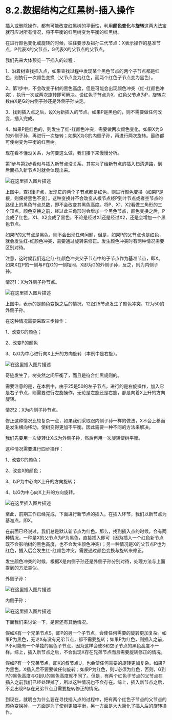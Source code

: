 # 8.2.数据结构之红黑树-插入操作

插入或删除操作，都有可能改变红黑树的平衡性，利用**颜色变化**与**旋转**这两大法宝就可应对所有情况，将不平衡的红黑树变为平衡的红黑树。

在进行颜色变化或旋转的时候，往往要涉及祖孙三代节点：X表示操作的基准节点，P代表X的父节点，G代表X的父节点的父节点。

我们先来大体预览一下插入的过程：

1、沿着树查找插入点，如果查找过程中发现某个黑色节点的两个子节点都是红色，则执行一次颜色变换（父节点变为红色，而两个红色子节点变为黑色）。

2、第1步中，不会改变子树的黑色高度，但是可能会出现颜色冲突（红-红颜色冲突），执行一次或两次旋转即可解决。设红色子节点为X，红色父节点为P，旋转次数由X是G的内侧子孙还是外侧子孙决定。

3、找到插入点之后，设X为新插入的节点。如果P是黑色的，则不需要做任何改变，插入完成。

4、如果P是红色的，则发生了红-红颜色冲突，需要做两次颜色变化，如果X为G的外侧子孙，再进行一次旋转；如果X为G的内侧子孙，再进行两次旋转。最终都可使树变为平衡的红黑树。

现在看不懂没关系，为何要这么做，我们接下来慢慢分析。

第1步与第2步看似与插入新节点没关系，其实为了给新节点的插入扫清道路，到后面插入新节点时就会体现出来。

![在这里插入图片描述](./截图/8.2-1.png)

上图中，查找到P点，发现它的两个子节点都是红色，则进行颜色变换（如果P是根，则保持黑色不变）。这种变换并不会改变从根节点经P到叶节点或者空节点的路径上的黑色节点总数，即不会改变其黑色高度。将P、X1、X2看做三角形的三个顶点，颜色变换之前，经过此三角形时会增加一个黑色节点，颜色变换之后，P变成了红色，X1、X2变成了黑色，不论是经过X1还是经过X2，还是会增加一个黑色节点。

如果P的父节点是黑色，则不会出现任何问题，但是，如果P的父节点也是红色，就会发生红-红颜色冲突，需要通过旋转来修正。发生颜色冲突时有两种情况需要区别对待。

注意，这时候我们选定红-红颜色冲突父子节点中的子节点作为基准节点，即X。如果X在P的一侧与P在G的一侧相同，X即为G的外侧子孙，反之，则为内侧子孙。

情况1：X为外侧子孙节点。

![在这里插入图片描述](./截图/8.2-2.png)

上图中，表示的是颜色变换之后的情况，12跟25节点发生了颜色冲突，12为50的外侧子孙。

在这种情况需要采取三步操作：

1、改变G的颜色；

2、改变P的颜色

3、以G为中心进行向X上升的方向旋转（本例中是右旋）。

![在这里插入图片描述](./截图/8.2-3.jpg)

奇迹发生了，树突然之间平衡了，而且是符合红黑规则的。

需要注意的是，在本例中，由于25是50的左子节点，进行的是右旋操作，加入它是右子节点，则需要进行左旋操作。无论是左旋还是右旋，都是向着X上升的方向旋转。

情况2：X为内侧子孙节点。

修正这种情况比较复杂一点，如果我们采取跟内侧子孙一样的做法，X不会上移而是发生横向移动，使树变得更加不平衡。因此需要一种不同的方法来解决。

我们先要用一次旋转让X成为外侧子孙，然后再用一次旋转使树平衡。

这种情况需要进行四步操作：

1、改变G的颜色；

2、改变X的颜色；

3、以P为中心向X上升的方向旋转；

4、以G为中心向X上升的方向旋转。

![在这里插入图片描述](./截图/8.2-4.png)

至此，前期工作已经完成，下面进行新节点的插入。在插入环节，我们以新节点为基准点，即X。

在前面已经说过，我们总是默认新节点为红色。那么，找到插入点的时候，会有两种情况，一种是X的父节点为P为黑色，直接插入即可（因为插入一个红色新节点既不会影响树的黑色高度，也不会发生颜色冲突）；另一种情况是X的父节点P也为红色，插入后会发生红-红颜色冲突，需要通过颜色变换与旋转来修正。

发生颜色冲突的时候，根据X是内侧子孙还是外侧子孙分别对待，处理方法与上面提到的方法类似。

外侧子孙：

![在这里插入图片描述](./截图/8.2-5.png)

内侧子孙：

![在这里插入图片描述](./截图/8.2-6.png)

下面我们来讨论一下，是否还有其他情况。

假如X有一个兄弟节点S，即P的另一个子节点，会使任何需要的旋转更加复杂。如果P为黑色，无论X有没有兄弟节点，都不需要旋转；如果P为红色，则插入之前，P不可能有一个单独的黑色子节点，因为这样会使S和空子节点的黑色高度不一样。综上，插入新节点之后，不会出现X存在兄弟节点而且需要旋转修正的情况。

假如P有一个兄弟节点，即X的叔节点U，也会使任何需要的旋转更加复杂。如果P为黑色，X插入后不要要做任何旋转；如果P为红色，则U必须为红色，否则，G到P的黑色高度与G到U的黑色高度就不同了。但是，有两个红色子节点的父节点在插入之前我们已经处理掉了，所以这种情况也不会存在。综上，插入新节点之后，不会出现P存在兄弟节点且需要旋转修正的情况。

到现在，就明白为什么要在寻找插入点的过程中，把有两个红色子节点的父节点的颜色变换掉，一方面是为了使树更加平衡，另一方面是大大简化了插入后的旋转操作。
